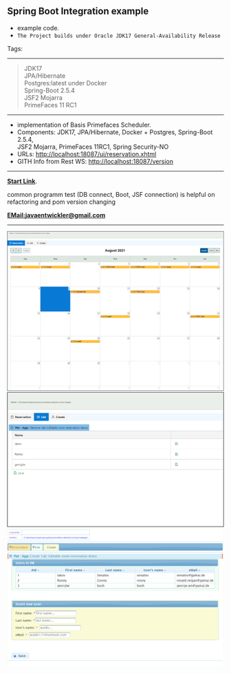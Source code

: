 ## Spring Boot Integration example

- example code.
- `The Project builds under Oracle JDK17 General-Availability Release`

Tags:
****
> JDK17 <br>
> JPA/Hibernate <br>
> Postgres:latest under Docker<br>
> Spring-Boot 2.5.4<br>
> JSF2 Mojarra <br>
> PrimeFaces 11 RC1<br>
***
- implementation of Basis Primefaces Scheduler.
- Components: JDK17, JPA/Hibernate, Docker + Postgres, Spring-Boot 2.5.4, <br> JSF2 Mojarra, PrimeFaces 11RC1, Spring Security-NO
- URLs: [http://localhost:18087/ui/reservation.xhtml](http://localhost:18087/ui/reservation.xhtml)
- GITH Info from Rest WS: [http://localhost:18087/version](http://localhost:18087/version)
***
**[Start Link](http://localhost:18087/ui/reservation.xhtml)**.

common programm test (DB connect, Boot, JSF connection) is helpful on <br>
refactoring and pom version changing

**[EMail:javaentwickler@gmail.com](mailto://javaentwickler@gmail.com)**
***
![image1](doc/reservation.png "Image #1")
![image1](doc/list.png "Image #2")
![image1](doc/cewate.png "Image #3")
